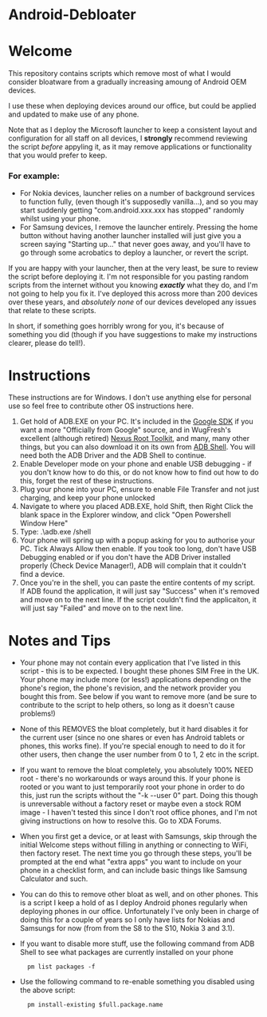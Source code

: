 # Android-Debloater

# Welcome
This repository contains scripts which remove most of what I would consider bloatware from a gradually increasing amoung of Android OEM devices.

I use these when deploying devices around our office, but could be applied and updated to make use of any phone.

Note that as I deploy the Microsoft launcher to keep a consistent layout and configuration for all staff on all devices, I **strongly** recommend reviewing the script *before* appyling it, as it may remove applications or functionality that you would prefer to keep.

### For example:
 - For Nokia devices, launcher relies on a number of background services to function fully, (even though it's supposedly vanilla...), and so you may start suddenly getting "com.android.xxx.xxx has stopped" randomly whilst using your phone.
 - For Samsung devices, I remove the launcher entirely. Pressing the home button without having another launcher installed will just give you a screen saying "Starting up..." that never goes away, and you'll have to go through some acrobatics to deploy a launcher, or revert the script. 

If you are happy with your launcher, then at the very least, be sure to review the script before deploying it. I'm not responsible for you pasting random scripts from the internet without you knowing ***exactly*** what they do, and I'm not going to help you fix it. I've deployed this across more than 200 devices over these years, and *absolutely none* of our devices developed any issues that relate to these scripts.

In short, if something goes horribly wrong for you, it's because of something you did (though if you have suggestions to make my instructions clearer, please do tell!).

# Instructions

These instructions are for Windows. I don't use anything else for personal use so feel free to contribute other OS instructions here. 

1. Get hold of ADB.EXE on your PC. It's included in the [Google SDK](https://developer.android.com/studio/command-line/adb) if you want a more "Officially from Google" source, and in WugFresh's excellent (although retired) [Nexus Root Toolkit](http://www.wugfresh.com/), and many, many other things, but you can also download it on its own from [ADB Shell](http://adbshell.com/downloads). You will need both the ADB Driver and the ADB Shell to continue.
2. Enable Developer mode on your phone and enable USB debugging - if you don't know how to do this, or do not know how to find out how to do this, forget the rest of these instructions.
3. Plug your phone into your PC, ensure to enable File Transfer and not just charging, and keep your phone unlocked
4. Navigate to where you placed ADB.EXE, hold Shift, then Right Click the blank space in the Explorer window, and click "Open Powershell Window Here"
5. Type: .\adb.exe /shell
6. Your phone will spring up with a popup asking for you to authorise your PC. Tick Always Allow then enable. If you took too long, don't have USB Debugging enabled or if you don't have the ADB Driver installed properly (Check Device Manager!), ADB will complain that it couldn't find a device.
7. Once you're in the shell, you can paste the entire contents of my script. If ADB found the application, it will just say "Success" when it's removed and move on to the next line. If the script couldn't find the applicaiton, it will just say "Failed" and move on to the next line.

# Notes and Tips
- Your phone may not contain every application that I've listed in this script - this is to be expected. I bought these phones SIM Free in the UK. Your phone may include more (or less!) applications depending on the phone's region, the phone's revision, and the network provider you bought this from. See below if you want to remove more (and be sure to contribute to the script to help others, so long as it doesn't cause problems!)
- None of this REMOVES the bloat completely, but it hard disables it for the current user (since no one shares or even has Android tablets or phones, this works fine). If you're special enough to need to do it for other users, then change the user number from 0 to 1, 2 etc in the script.
- If you want to remove the bloat completely, you absolutely 100% NEED root - there's no workarounds or ways around this. If your phone is rooted or you want to just temporarily root your phone in order to do this, just run the scripts without the "-k --user 0" part. Doing this though is unreversable without a factory reset or maybe even a stock ROM image - I haven't tested this since I don't root office phones, and I'm not giving instructions on how to resolve this. Go to XDA Forums.
- When you first get a device, or at least with Samsungs, skip through the initial Welcome steps without filling in anything or connecting to WiFi, then factory reset. The next time you go through these steps, you'll be prompted at the end what "extra apps" you want to include on your phone in a checklist form, and can include basic things like Samsung Calculator and such.
- You can do this to remove other bloat as well, and on other phones. This is a script I keep a hold of as I deploy Android phones regularly when deploying phones in our office. Unfortunately I've only been in charge of doing this for a couple of years so I only have lists for Nokias and Samsungs for now (from from the S8 to the S10, Nokia 3 and 3.1).
- If you want to disable more stuff, use the following command from ADB Shell to see what packages are currently installed on your phone
    
        pm list packages -f
- Use the following command to re-enable something you disabled using the above script:
    
        pm install-existing $full.package.name
